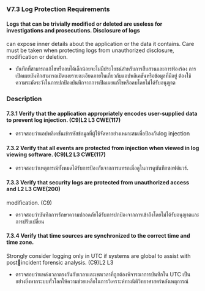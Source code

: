 ### V7.3 Log Protection Requirements
#### Logs that can be trivially modified or deleted are useless for investigations and prosecutions. Disclosure of logs 
can expose inner details about the application or the data it contains. Care must be taken when protecting logs 
from unauthorized disclosure, modification or deletion.

- บันทึกที่สามารถแก้ไขหรือลบได้เล็กน้อยจะไม่มีประโยชน์สำหรับการสืบสวนและการฟ้องร้อง การเปิดเผยบันทึกสามารถเปิดเผยรายละเอียดภายในเกี่ยวกับแอปพลิเคชันหรือข้อมูลที่มีอยู่ ต้องใช้ความระมัดระวังในการปกป้องบันทึกจากการเปิดเผยแก้ไขหรือลบโดยไม่ได้รับอนุญาต

### Description 
#### 7.3.1 Verify that the application appropriately encodes user-supplied data to prevent log injection. (C9)L2 L3 CWE(117)
- ตรวจสอบว่าแอปพลิเคชันเข้ารหัสข้อมูลที่ผู้ใช้จัดหาอย่างเหมาะสมเพื่อป้องกันlog injection

#### 7.3.2 Verify that all events are protected from injection when viewed in log viewing software. (C9)L2 L3 CWE(117)
- ตรวจสอบว่าเหตุการณ์ทั้งหมดได้รับการป้องกันจากการแทรกเมื่อดูในการดูบันทึกซอฟต์แวร์.

#### 7.3.3 Verify that security logs are protected from unauthorized access and L2 L3 CWE(200)
modification. (C9)
- ตรวจสอบว่าบันทึกการรักษาความปลอดภัยได้รับการปกป้องจากการเข้าถึงโดยไม่ได้รับอนุญาตและการปรับเปลี่ยน

#### 7.3.4 Verify that time sources are synchronized to the correct time and time zone. 
Strongly consider logging only in UTC if systems are global to assist with postincident forensic analysis. (C9)L2 L3
- ตรวจสอบว่าแหล่งเวลาตรงกันกับเวลาและเขตเวลาที่ถูกต้องพิจารณาการบันทึกใน UTC เป็นอย่างยิ่งหากระบบทั่วโลกให้ความช่วยเหลือในการวิเคราะห์ทางนิติวิทยาศาสตร์หลังเหตุการณ์

